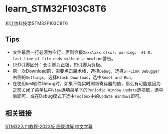 # learn_STM32F103C8T6

和江协科技学STM32F103C8T6

## Tips

* 文件最后一行必须为空行，否则会报`Xxxx\xxx.c(xx): warning:  #1-D: last line of file ends without a newline`警告。
* LED引脚区分：长引脚为正极，短引脚为负极。
* 第一次Download前，需要点击魔术棒，选择`Debug`，选择`ST-Link Debugger`右侧的`Settings`，选择`Flash Download`，选中`Reset and Run`。
* 在使用keil软件Debug时，如果不能实时刷新寄存器的值，那么有可能是因为之前关闭了菜单栏中`View`选项菜单下的`Periodic Window Update`选项框，选中后即可，或在Debug模式下选中`Toolbox`中的`Update Windows`即可。

## 相关链接

[STM32入门教程-2023版 细致讲解 中文字幕](https://www.bilibili.com/video/BV1th411z7sn/?vd_source=02dc2e4505cf6f69ca1869dda5e28eb2)
